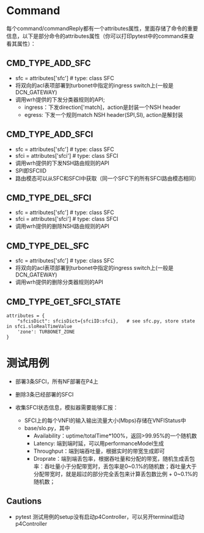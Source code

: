 # Command
每个command/commandReply都有一个attributes属性，里面存储了命令的重要信息，以下是部分命令的attributes属性（你可以打印pytest中的command来查看其属性）：

## CMD_TYPE_ADD_SFC
* sfc = attributes['sfc'] # type: class SFC
* 将双向的acl表项部署到turbonet中指定的ingress switch上(一般是DCN_GATEWAY)
* 调用wrh提供的下发分类器规则的API;
    * ingress：下发direction['match]，action是封装一个NSH header
    * egress: 下发一个规则match NSH header(SPI,SI), action是解封装

## CMD_TYPE_ADD_SFCI
* sfc = attributes['sfc'] # type: class SFC
* sfci = attributes['sfci'] # type: class SFCI
* 调用wrh提供的下发NSH路由规则的API
* SPI即SFCIID
* 路由模态可以从SFC和SFCI中获取（同一个SFC下的所有SFCI路由模态相同）

## CMD_TYPE_DEL_SFCI
* sfc = attributes['sfc'] # type: class SFC
* sfci = attributes['sfci'] # type: class SFCI
* 调用wrh提供的删除NSH路由规则的API

## CMD_TYPE_DEL_SFC
* sfc = attributes['sfc'] # type: class SFC
* 将双向的acl表项部署到turbonet中指定的ingress switch上(一般是DCN_GATEWAY)
* 调用wrh提供的删除分类器规则的API

## CMD_TYPE_GET_SFCI_STATE
```
attributes = {
    "sfcisDict": sfcisDict={sfciID:sfci},   # see sfc.py, store state in sfci.sloRealTimeValue
    'zone': TURBONET_ZONE
}
```

# 测试用例

* 部署3条SFCI，所有NF部署在P4上

* 删除3条已经部署的SFCI

* 收集SFCI状态信息，模拟器需要能够汇报：
    * SFCI上的每个VNFI的输入输出流量大小(Mbps)存储在VNFIStatus中
    * base/slo.py，其中
        * Availability：uptime/totalTime*100%，返回>99.95%的一个随机数
        * Latency: 端到端时延，可以用performanceModel生成
        * Throughput：端到端吞吐量，根据实时的带宽生成即可
        * Droprate：端到端丢包率，根据吞吐量和分配的带宽，随机生成丢包率：吞吐量小于分配带宽时，丢包率是0~0.1%的随机数；吞吐量大于分配带宽时，就是超过的部分完全丢包来计算丢包数比例 + 0~0.1%的随机数；

## Cautions
* pytest 测试用例的setup没有启动p4Controller，可以另开terminal启动p4Controller
